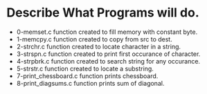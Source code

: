 # Describe What Programs will do.
- 0-memset.c function created to fill memory with constant byte.
- 1-memcpy.c function created to copy from src to dest.
- 2-strchr.c function created to locate character in a string.
- 3-strspn.c function created to print first occurance of character.
- 4-strpbrk.c function created to search string for any occurance.
- 5-strstr.c function created to locate a substring.
- 7-print_chessboard.c function prints chessboard.
- 8-print_diagsums.c function prints sum of diagonal. 

